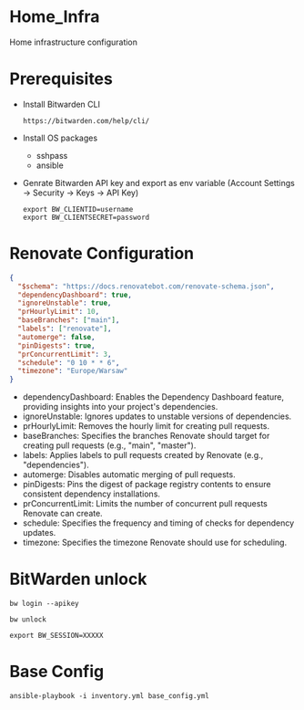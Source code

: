 # Home_Infra
Home infrastructure configuration

# Prerequisites

- Install Bitwarden CLI

    `https://bitwarden.com/help/cli/`

- Install OS packages
    - sshpass
    - ansible

- Genrate Bitwarden API key and export as env variable (Account Settings -> Security -> Keys -> API Key)
    ```
    export BW_CLIENTID=username
    export BW_CLIENTSECRET=password
    ```

# Renovate Configuration

```json
{
  "$schema": "https://docs.renovatebot.com/renovate-schema.json",
  "dependencyDashboard": true,
  "ignoreUnstable": true,
  "prHourlyLimit": 10,
  "baseBranches": ["main"],
  "labels": ["renovate"],
  "automerge": false,
  "pinDigests": true,
  "prConcurrentLimit": 3,
  "schedule": "0 10 * * 6",
  "timezone": "Europe/Warsaw"
}
```

- dependencyDashboard:  Enables the Dependency Dashboard feature, providing insights into your project's dependencies.
- ignoreUnstable: Ignores updates to unstable versions of dependencies.
- prHourlyLimit: Removes the hourly limit for creating pull requests.
- baseBranches: Specifies the branches Renovate should target for creating pull requests (e.g., "main", "master").
- labels: Applies labels to pull requests created by Renovate (e.g., "dependencies").
- automerge: Disables automatic merging of pull requests.
- pinDigests: Pins the digest of package registry contents to ensure consistent dependency installations.
- prConcurrentLimit: Limits the number of concurrent pull requests Renovate can create.
- schedule: Specifies the frequency and timing of checks for dependency updates.
- timezone: Specifies the timezone Renovate should use for scheduling.

# BitWarden unlock

```
bw login --apikey
```

```
bw unlock
```

```
export BW_SESSION=XXXXX
```

# Base Config

```
ansible-playbook -i inventory.yml base_config.yml 
```
